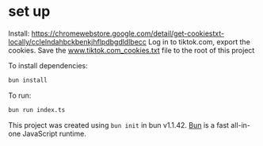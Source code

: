 # set up

Install: https://chromewebstore.google.com/detail/get-cookiestxt-locally/cclelndahbckbenkjhflpdbgdldlbecc
Log in to tiktok.com, export the cookies.
Save the www.tiktok.com_cookies.txt file to the root of this project

To install dependencies:

```bash
bun install
```

To run:

```bash
bun run index.ts
```

This project was created using `bun init` in bun v1.1.42. [Bun](https://bun.sh) is a fast all-in-one JavaScript runtime.
